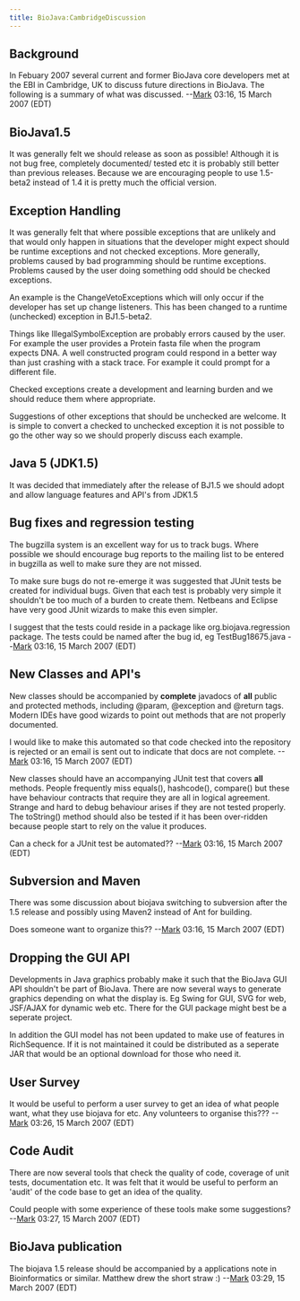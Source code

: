 ```yaml
---
title: BioJava:CambridgeDiscussion
---
```


Background
----------

In Febuary 2007 several current and former BioJava core developers met
at the EBI in Cambridge, UK to discuss future directions in BioJava. The
following is a summary of what was
discussed. --[Mark](User:Mark "wikilink") 03:16, 15 March 2007 (EDT)

BioJava1.5
----------

It was generally felt we should release as soon as possible! Although it
is not bug free, completely documented/ tested etc it is probably still
better than previous releases. Because we are encouraging people to use
1.5-beta2 instead of 1.4 it is pretty much the official version.

Exception Handling
------------------

It was generally felt that where possible exceptions that are unlikely
and that would only happen in situations that the developer might expect
should be runtime exceptions and not checked exceptions. More generally,
problems caused by bad programming should be runtime exceptions.
Problems caused by the user doing something odd should be checked
exceptions.

An example is the ChangeVetoExceptions which will only occur if the
developer has set up change listeners. This has been changed to a
runtime (unchecked) exception in BJ1.5-beta2.

Things like IllegalSymbolException are probably errors caused by the
user. For example the user provides a Protein fasta file when the
program expects DNA. A well constructed program could respond in a
better way than just crashing with a stack trace. For example it could
prompt for a different file.

Checked exceptions create a development and learning burden and we
should reduce them where appropriate.

Suggestions of other exceptions that should be unchecked are welcome. It
is simple to convert a checked to unchecked exception it is not possible
to go the other way so we should properly discuss each example.

Java 5 (JDK1.5)
---------------

It was decided that immediately after the release of BJ1.5 we should
adopt and allow language features and API's from JDK1.5

Bug fixes and regression testing
--------------------------------

The bugzilla system is an excellent way for us to track bugs. Where
possible we should encourage bug reports to the mailing list to be
entered in bugzilla as well to make sure they are not missed.

To make sure bugs do not re-emerge it was suggested that JUnit tests be
created for individual bugs. Given that each test is probably very
simple it shouldn't be too much of a burden to create them. Netbeans and
Eclipse have very good JUnit wizards to make this even simpler.

I suggest that the tests could reside in a package like
org.biojava.regression package. The tests could be named after the bug
id, eg TestBug18675.java --[Mark](User:Mark "wikilink") 03:16, 15 March
2007 (EDT)

New Classes and API's
---------------------

New classes should be accompanied by <b>complete</b> javadocs of
<b>all</b> public and protected methods, including @param, @exception
and @return tags. Modern IDEs have good wizards to point out methods
that are not properly documented.

I would like to make this automated so that code checked into the
repository is rejected or an email is sent out to indicate that docs are
not complete. --[Mark](User:Mark "wikilink") 03:16, 15 March 2007 (EDT)

New classes should have an accompanying JUnit test that covers
<b>all</b> methods. People frequently miss equals(), hashcode(),
compare() but these have behaviour contracts that require they are all
in logical agreement. Strange and hard to debug behaviour arises if they
are not tested properly. The toString() method should also be tested if
it has been over-ridden because people start to rely on the value it
produces.

Can a check for a JUnit test be
automated?? --[Mark](User:Mark "wikilink") 03:16, 15 March 2007 (EDT)

Subversion and Maven
--------------------

There was some discussion about biojava switching to subversion after
the 1.5 release and possibly using Maven2 instead of Ant for building.

Does someone want to organize this?? --[Mark](User:Mark "wikilink")
03:16, 15 March 2007 (EDT)

Dropping the GUI API
--------------------

Developments in Java graphics probably make it such that the BioJava GUI
API shouldn't be part of BioJava. There are now several ways to generate
graphics depending on what the display is. Eg Swing for GUI, SVG for
web, JSF/AJAX for dynamic web etc. There for the GUI package might best
be a seperate project.

In addition the GUI model has not been updated to make use of features
in RichSequence. If it is not maintained it could be distributed as a
seperate JAR that would be an optional download for those who need it.

User Survey
-----------

It would be useful to perform a user survey to get an idea of what
people want, what they use biojava for etc. Any volunteers to organise
this??? --[Mark](User:Mark "wikilink") 03:26, 15 March 2007 (EDT)

Code Audit
----------

There are now several tools that check the quality of code, coverage of
unit tests, documentation etc. It was felt that it would be useful to
perform an 'audit' of the code base to get an idea of the quality.

Could people with some experience of these tools make some
suggestions? --[Mark](User:Mark "wikilink") 03:27, 15 March 2007 (EDT)

BioJava publication
-------------------

The biojava 1.5 release should be accompanied by a applications note in
Bioinformatics or similar. Matthew drew the short straw
:) --[Mark](User:Mark "wikilink") 03:29, 15 March 2007 (EDT)
